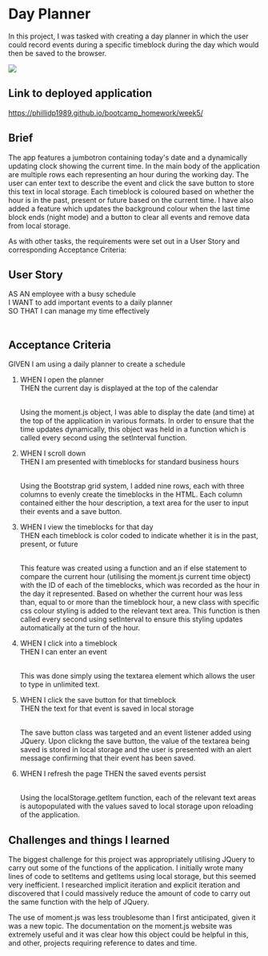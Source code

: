 # Day Planner

In this project, I was tasked with creating a day planner in which the user could record events during a specific timeblock during the day which would then be saved to the browser.

<img src="https://user-images.githubusercontent.com/61989740/79689323-edae4280-824b-11ea-8f17-38d0f7d93468.png"> 

## Link to deployed application

https://phillidp1989.github.io/bootcamp_homework/week5/ 

## Brief

The app features a jumbotron containing today's date and a dynamically updating clock showing the current time. In the main body of the application are multiple rows each representing an hour during the working day. The user can enter text to describe the event and click the save button to store this text in local storage. Each timeblock is coloured based on whether the hour is in the past, present or future based on the current time. I have also added a feature which updates the background colour when the last time block ends (night mode) and a button to clear all events and remove data from local storage.

As with other tasks, the requirements were set out in a User Story and corresponding Acceptance Criteria:

## User Story


AS AN employee with a busy schedule<br>
I WANT to add important events to a daily planner<br>
SO THAT I can manage my time effectively<br><br>


## Acceptance Criteria

GIVEN I am using a daily planner to create a schedule
<ol>
<li>WHEN I open the planner<br>
THEN the current day is displayed at the top of the calendar<br><br>

Using the moment.js object, I was able to display the date (and time) at the top of the application in various formats. In order to ensure that the time updates dynamically, this object was held in a function which is called every second using the setInterval function.</li>

<li>WHEN I scroll down<br>
THEN I am presented with timeblocks for standard business hours<br><br>

Using the Bootstrap grid system, I added nine rows, each with three columns to evenly create the timeblocks in the HTML. Each column contained either the hour description, a text area for the user to input their events and a save button.</li>

<li>WHEN I view the timeblocks for that day<br>
THEN each timeblock is color coded to indicate whether it is in the past, present, or future<br><br>

This feature was created using a function and an if else statement to compare the current hour (utilising the moment.js current time object) with the ID of each of the timeblocks, which was recorded as the hour in the day it represented. Based on whether the current hour was less than, equal to or more than the timeblock hour, a new class with specific css colour styling is added to the relevant text area. This function is then called every second using setInterval to ensure this styling updates automatically at the turn of the hour.</li>

<li>WHEN I click into a timeblock<br>
THEN I can enter an event<br><br>

This was done simply using the textarea element which allows the user to type in unlimited text.</li>

<li>WHEN I click the save button for that timeblock<br>
THEN the text for that event is saved in local storage<br><br>

The save button class was targeted and an event listener added using JQuery. Upon clickng the save button, the value of the textarea being saved is stored in local storage and the user is presented with an alert message confirming that their event has been saved.</li>

<li>WHEN I refresh the page
THEN the saved events persist<br><br>

Using the localStorage.getItem function, each of the relevant text areas is autopopulated with the values saved to local storage upon reloading of the application.</li>


</ol>


## Challenges and things I learned

The biggest challenge for this project was appropriately utilising JQuery to carry out some of the functions of the application. I initially wrote many lines of code to setItems and getItems using local storage, but this seemed very inefficient. I researched implicit iteration and explicit iteration and discovered that I could massively reduce the amount of code to carry out the same function with the help of JQuery.

The use of moment.js was less troublesome than I first anticipated, given it was a new topic. The documentation on the moment.js website was extremely useful and it was clear how this object could be helpful in this, and other, projects requiring reference to dates and time.

